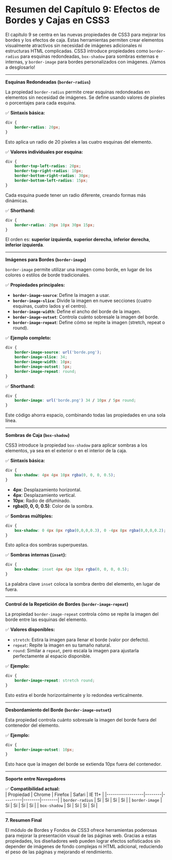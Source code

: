 # **Resumen del Capítulo 9: Efectos de Bordes y Cajas en CSS3**  

El capítulo 9 se centra en las nuevas propiedades de CSS3 para mejorar los bordes y los efectos de caja. Estas herramientas permiten crear elementos visualmente atractivos sin necesidad de imágenes adicionales ni estructuras HTML complicadas. CSS3 introduce propiedades como `border-radius` para esquinas redondeadas, `box-shadow` para sombras externas e internas, y `border-image` para bordes personalizados con imágenes. ¡Vamos a desglosarlo!  

---

**Esquinas Redondeadas (`border-radius`)**  

La propiedad `border-radius` permite crear esquinas redondeadas en elementos sin necesidad de imágenes. Se define usando valores de píxeles o porcentajes para cada esquina.  

✅ **Sintaxis básica:**  
```css
div {
    border-radius: 20px;
}
```
Esto aplica un radio de 20 píxeles a las cuatro esquinas del elemento.  

✅ **Valores individuales por esquina:**  
```css
div {
    border-top-left-radius: 20px;
    border-top-right-radius: 10px;
    border-bottom-right-radius: 30px;
    border-bottom-left-radius: 15px;
}
```
Cada esquina puede tener un radio diferente, creando formas más dinámicas.  

✅ **Shorthand:**  
```css
div {
    border-radius: 20px 10px 30px 15px;
}
```
El orden es: **superior izquierda**, **superior derecha**, **inferior derecha**, **inferior izquierda**.

---

**Imágenes para Bordes (`border-image`)**  

`border-image` permite utilizar una imagen como borde, en lugar de los colores o estilos de borde tradicionales.  

✅ **Propiedades principales:**  
- **`border-image-source`**: Define la imagen a usar.  
- **`border-image-slice`**: Divide la imagen en nueve secciones (cuatro esquinas, cuatro lados y el centro).  
- **`border-image-width`**: Define el ancho del borde de la imagen.  
- **`border-image-outset`**: Controla cuánto sobresale la imagen del borde.  
- **`border-image-repeat`**: Define cómo se repite la imagen (stretch, repeat o round).  

✅ **Ejemplo completo:**  
```css
div {
    border-image-source: url('borde.png');
    border-image-slice: 34;
    border-image-width: 10px;
    border-image-outset: 5px;
    border-image-repeat: round;
}
```

✅ **Shorthand:**  
```css
div {
    border-image: url('borde.png') 34 / 10px / 5px round;
}
```
Este código ahorra espacio, combinando todas las propiedades en una sola línea.

---

**Sombras de Caja (`box-shadow`)**  

CSS3 introduce la propiedad `box-shadow` para aplicar sombras a los elementos, ya sea en el exterior o en el interior de la caja.  

✅ **Sintaxis básica:**  
```css
div {
    box-shadow: 4px 4px 10px rgba(0, 0, 0, 0.5);
}
```
- **4px**: Desplazamiento horizontal.  
- **4px**: Desplazamiento vertical.  
- **10px**: Radio de difuminado.  
- **rgba(0, 0, 0, 0.5)**: Color de la sombra.  

✅ **Sombras múltiples:**  
```css
div {
    box-shadow: 0 4px 8px rgba(0,0,0,0.3), 0 -4px 8px rgba(0,0,0,0.2);
}
```
Esto aplica dos sombras superpuestas.

✅ **Sombras internas (`inset`):**  
```css
div {
    box-shadow: inset 4px 4px 10px rgba(0, 0, 0, 0.5);
}
```
La palabra clave `inset` coloca la sombra dentro del elemento, en lugar de fuera.

---

**Control de la Repetición de Bordes (`border-image-repeat`)**  

La propiedad `border-image-repeat` controla cómo se repite la imagen del borde entre las esquinas del elemento.  

✅ **Valores disponibles:**  
- `stretch`: Estira la imagen para llenar el borde (valor por defecto).  
- `repeat`: Repite la imagen en su tamaño natural.  
- `round`: Similar a `repeat`, pero escala la imagen para ajustarla perfectamente al espacio disponible.

✅ **Ejemplo:**  
```css
div {
    border-image-repeat: stretch round;
}
```
Esto estira el borde horizontalmente y lo redondea verticalmente.

---

**Desbordamiento del Borde (`border-image-outset`)**  

Esta propiedad controla cuánto sobresale la imagen del borde fuera del contenedor del elemento.  

✅ **Ejemplo:**  
```css
div {
    border-image-outset: 10px;
}
```
Esto hace que la imagen del borde se extienda 10px fuera del contenedor.

---

**Soporte entre Navegadores**  

✅ **Compatibilidad actual:**  
| Propiedad         | Chrome | Firefox | Safari | IE 11+ |
|------------------|--------|---------|--------|--------|
| `border-radius`  | Sí     | Sí      | Sí     | Sí     |
| `border-image`   | Sí     | Sí      | Sí     | Sí     |
| `box-shadow`     | Sí     | Sí      | Sí     | Sí     |

---

**7. Resumen Final**  

El módulo de Bordes y Fondos de CSS3 ofrece herramientas poderosas para mejorar la presentación visual de las páginas web. Gracias a estas propiedades, los diseñadores web pueden lograr efectos sofisticados sin depender de imágenes de fondo complejas ni HTML adicional, reduciendo el peso de las páginas y mejorando el rendimiento.  
